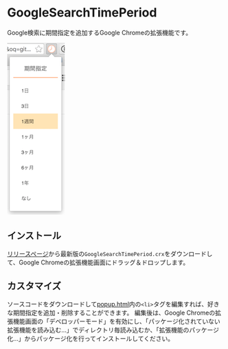 # GoogleSearchTimePeriod
Google検索に期間指定を追加するGoogle Chromeの拡張機能です。

![image](./image.png)

## インストール

[リリースページ](https://github.com/morikuni/GoogleSearchTimePeriod/releases)から最新版の`GoogleSearchTimePeriod.crx`をダウンロードして、Google Chromeの拡張機能画面にドラッグ＆ドロップします。

## カスタマイズ

ソースコードをダウンロードして[popup.html](./popup.html)内の`<li>`タグを編集すれば、好きな期間指定を追加・削除することができます。
編集後は、Google Chromeの拡張機能画面の「デベロッパーモード」を有効にし、「パッケージ化されていない拡張機能を読み込む...」でディレクトリ毎読み込むか、「拡張機能のパッケージ化...」からパッケージ化を行ってインストールしてください。
